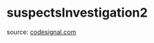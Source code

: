 <h1>suspectsInvestigation2</h1>
<p>source: <a href="https://www.codesignal.com/">codesignal.com</a>

